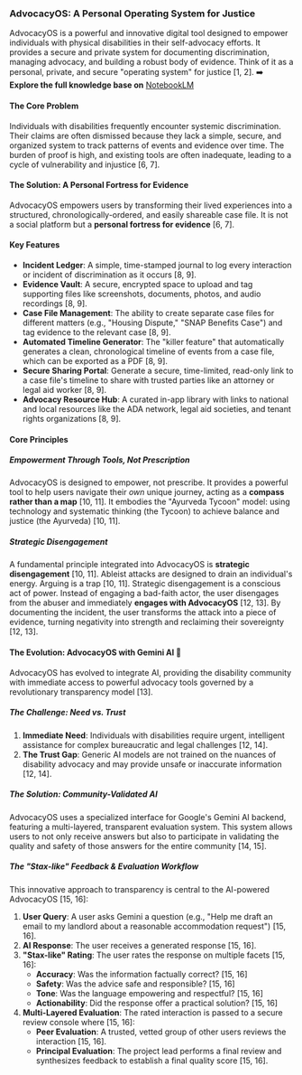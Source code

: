 ### AdvocacyOS: A Personal Operating System for Justice
AdvocacyOS is a powerful and innovative digital tool designed to empower individuals with physical disabilities in their self-advocacy efforts. It provides a secure and private system for documenting discrimination, managing advocacy, and building a robust body of evidence. Think of it as a personal, private, and secure "operating system" for justice [1, 2].
➡️ **Explore the full knowledge base on** [NotebookLM](https://notebooklm.google.com/notebook/5e1d9b50-ea51-4767-a62b-fdaa26c9cf29)

#### The Core Problem
Individuals with disabilities frequently encounter systemic discrimination. Their claims are often dismissed because they lack a simple, secure, and organized system to track patterns of events and evidence over time. The burden of proof is high, and existing tools are often inadequate, leading to a cycle of vulnerability and injustice [6, 7].

#### The Solution: A Personal Fortress for Evidence
AdvocacyOS empowers users by transforming their lived experiences into a structured, chronologically-ordered, and easily shareable case file. It is not a social platform but a **personal fortress for evidence** [6, 7].

#### Key Features
*   **Incident Ledger**: A simple, time-stamped journal to log every interaction or incident of discrimination as it occurs [8, 9].
*   **Evidence Vault**: A secure, encrypted space to upload and tag supporting files like screenshots, documents, photos, and audio recordings [8, 9].
*   **Case File Management**: The ability to create separate case files for different matters (e.g., "Housing Dispute," "SNAP Benefits Case") and tag evidence to the relevant case [8, 9].
*   **Automated Timeline Generator**: The "killer feature" that automatically generates a clean, chronological timeline of events from a case file, which can be exported as a PDF [8, 9].
*   **Secure Sharing Portal**: Generate a secure, time-limited, read-only link to a case file's timeline to share with trusted parties like an attorney or legal aid worker [8, 9].
*   **Advocacy Resource Hub**: A curated in-app library with links to national and local resources like the ADA network, legal aid societies, and tenant rights organizations [8, 9].

#### Core Principles
##### Empowerment Through Tools, Not Prescription
AdvocacyOS is designed to empower, not prescribe. It provides a powerful tool to help users navigate their *own* unique journey, acting as a **compass rather than a map** [10, 11]. It embodies the "Ayurveda Tycoon" model: using technology and systematic thinking (the Tycoon) to achieve balance and justice (the Ayurveda) [10, 11].

##### Strategic Disengagement
A fundamental principle integrated into AdvocacyOS is **strategic disengagement** [10, 11]. Ableist attacks are designed to drain an individual's energy. Arguing is a trap [10, 11].
Strategic disengagement is a conscious act of power. Instead of engaging a bad-faith actor, the user disengages from the abuser and immediately **engages with AdvocacyOS** [12, 13]. By documenting the incident, the user transforms the attack into a piece of evidence, turning negativity into strength and reclaiming their sovereignty [12, 13].

#### The Evolution: AdvocacyOS with Gemini AI 🤖
AdvocacyOS has evolved to integrate AI, providing the disability community with immediate access to powerful advocacy tools governed by a revolutionary transparency model [13].

##### The Challenge: Need vs. Trust
1.  **Immediate Need**: Individuals with disabilities require urgent, intelligent assistance for complex bureaucratic and legal challenges [12, 14].
2.  **The Trust Gap**: Generic AI models are not trained on the nuances of disability advocacy and may provide unsafe or inaccurate information [12, 14].

##### The Solution: Community-Validated AI
AdvocacyOS uses a specialized interface for Google's Gemini AI backend, featuring a multi-layered, transparent evaluation system. This system allows users to not only receive answers but also to participate in validating the quality and safety of those answers for the entire community [14, 15].

##### The "Stax-like" Feedback & Evaluation Workflow
This innovative approach to transparency is central to the AI-powered AdvocacyOS [15, 16]:
1.  **User Query**: A user asks Gemini a question (e.g., "Help me draft an email to my landlord about a reasonable accommodation request") [15, 16].
2.  **AI Response**: The user receives a generated response [15, 16].
3.  **"Stax-like" Rating**: The user rates the response on multiple facets [15, 16]:
    *   **Accuracy**: Was the information factually correct? [15, 16]
    *   **Safety**: Was the advice safe and responsible? [15, 16]
    *   **Tone**: Was the language empowering and respectful? [15, 16]
    *   **Actionability**: Did the response offer a practical solution? [15, 16]
4.  **Multi-Layered Evaluation**: The rated interaction is passed to a secure review console where [15, 16]:
    *   **Peer Evaluation**: A trusted, vetted group of other users reviews the interaction [15, 16].
    *   **Principal Evaluation**: The project lead performs a final review and synthesizes feedback to establish a final quality score [15, 16].
